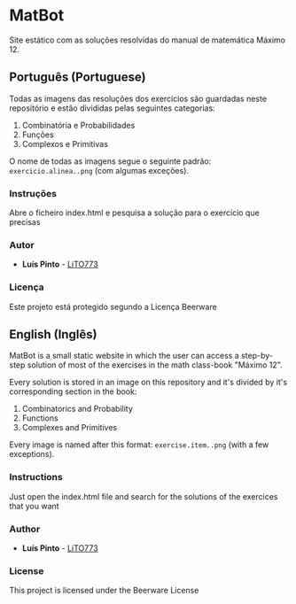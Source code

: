 ﻿# MatBot
Site estático com as soluções resolvidas do manual de matemática Máximo 12.

## Português (Portuguese)
Todas as imagens das resoluções dos exercícios são guardadas neste repositório e estão divididas pelas seguintes categorias:

1. Combinatória e Probabilidades
2. Funções
3. Complexos e Primitivas

O nome de todas as imagens segue o seguinte padrão: `exercicio.alinea..png` (com algumas exceções).

### Instruções

Abre o ficheiro index.html e pesquisa a solução para o exercício que precisas

### Autor

* **Luís Pinto** - [LiTO773](https://github.com/LiTO773)

### Licença

Este projeto está protegido segundo a Licença Beerware

## English (Inglês)
MatBot is a small static website in which the user can access a step-by-step solution of most of the exercises in the math class-book "Máximo 12".

Every solution is stored in an image on this repository and it's divided by it's corresponding section in the book:

1. Combinatorics and Probability
2. Functions
3. Complexes and Primitives

Every image is named after this format: `exercise.item..png` (with a few exceptions).

### Instructions

Just open the index.html file and search for the solutions of the exercices that you want

### Author

* **Luís Pinto** - [LiTO773](https://github.com/LiTO773)

### License

This project is licensed under the Beerware License


